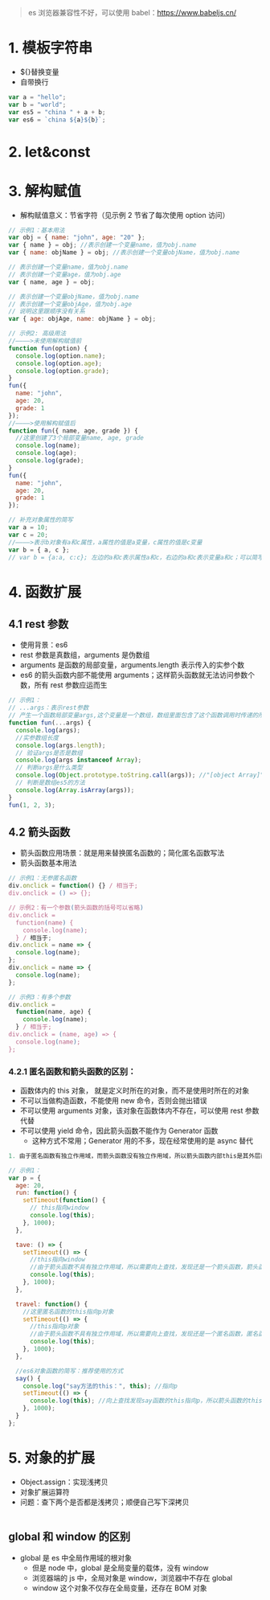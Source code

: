 > es 浏览器兼容性不好，可以使用 babel：https://www.babeljs.cn/

# 1. 模板字符串

- ${}替换变量
- 自带换行

```js
var a = "hello";
var b = "world";
var es5 = "china " + a + b;
var es6 = `china ${a}${b}`;
```

# 2. let&const

# 3. 解构赋值

- 解构赋值意义：节省字符（见示例 2 节省了每次使用 option 访问）

```js
// 示例1：基本用法
var obj = { name: "john", age: "20" };
var { name } = obj; //表示创建一个变量name，值为obj.name
var { name: objName } = obj; //表示创建一个变量objName，值为obj.name

// 表示创建一个变量name，值为obj.name
// 表示创建一个变量age，值为obj.age
var { name, age } = obj;

// 表示创建一个变量objName，值为obj.name
// 表示创建一个变量objAge，值为obj.age
// 说明这里跟顺序没有关系
var { age: objAge, name: objName } = obj;
```

```js
// 示例2: 高级用法
//————>未使用解构赋值前
function fun(option) {
  console.log(option.name);
  console.log(option.age);
  console.log(option.grade);
}
fun({
  name: "john",
  age: 20,
  grade: 1
});
//————>使用解构赋值后
function fun({ name, age, grade }) {
  //这里创建了3个局部变量name, age, grade
  console.log(name);
  console.log(age);
  console.log(grade);
}
fun({
  name: "john",
  age: 20,
  grade: 1
});
```

```js
// 补充对象属性的简写
var a = 10;
var c = 20;
//————>表示b对象有a和c属性，a属性的值是a变量，c属性的值是c变量
var b = { a, c };
// var b = {a:a, c:c}; 左边的a和c表示属性a和c，右边的a和c表示变量a和c；可以简写为var b = {a, c};
```

# 4. 函数扩展

## 4.1 rest 参数

- 使用背景：es6
- rest 参数是真数组，arguments 是伪数组
- arguments 是函数的局部变量，arguments.length 表示传入的实参个数
- es6 的箭头函数内部不能使用 arguments；这样箭头函数就无法访问参数个数，所有 rest 参数应运而生

```js
// 示例1：
// ...args：表示rest参数
// 产生一个函数局部变量args,这个变量是一个数组，数组里面包含了这个函数调用时传递的所有实参(注意是实参)
function fun(...args) {
  console.log(args);
  //实参数组长度
  console.log(args.length);
  // 验证args是否是数组
  console.log(args instanceof Array);
  // 判断args是什么类型
  console.log(Object.prototype.toString.call(args)); //"[object Array]"
  // 判断是数组es5的方法
  console.log(Array.isArray(args));
}
fun(1, 2, 3);
```

## 4.2 箭头函数

- 箭头函数应用场景：就是用来替换匿名函数的；简化匿名函数写法
- 箭头函数基本用法

```js
// 示例1：无参匿名函数
div.onclick = function() {} / 相当于;
div.onclick = () => {};

// 示例2：有一个参数(箭头函数的括号可以省略)
div.onclick =
  function(name) {
    console.log(name);
  } / 相当于;
div.onclick = name => {
  console.log(name);
};
div.onclick = name => {
  console.log(name);
};

// 示例3：有多个参数
div.onclick =
  function(name, age) {
    console.log(name);
  } / 相当于;
div.onclick = (name, age) => {
  console.log(name);
};
```

### 4.2.1 匿名函数和箭头函数的区别：

- 函数体内的 this 对象， 就是定义时所在的对象，而不是使用时所在的对象
- 不可以当做构造函数，不能使用 new 命令，否则会抛出错误
- 不可以使用 arguments 对象，该对象在函数体内不存在，可以使用 rest 参数代替
- 不可以使用 yield 命令，因此箭头函数不能作为 Generator 函数
  - 这种方式不常用；Generator 用的不多，现在经常使用的是 async 替代

```js
1. 由于匿名函数有独立作用域，而箭头函数没有独立作用域，所以箭头函数内部this是其外层函数决定的
```

```js
// 示例1：
var p = {
  age: 20,
  run: function() {
    setTimeout(function() {
      // this指向window
      console.log(this);
    }, 1000);
  },

  tave: () => {
    setTimeout(() => {
      //this指向window
      //由于箭头函数不具有独立作用域，所以需要向上查找，发现还是一个箭头函数，箭头函数再上面没有其他函数作用域，所以是window作用域
      console.log(this);
    }, 1000);
  },

  travel: function() {
    //这里匿名函数的this指向p对象
    setTimeout(() => {
      //this指向p对象
      //由于箭头函数不具有独立作用域，所以需要向上查找，发现还是一个匿名函数，匿名函数指向p对象
      console.log(this);
    }, 1000);
  },

  //es6对象函数的简写：推荐使用的方式
  say() {
    console.log("say方法的this：", this); //指向p
    setTimeout(() => {
      console.log(this); //向上查找发现say函数的this指向p，所以箭头函数的this也指向p
    }, 1000);
  }
};
```

# 5. 对象的扩展

- Object.assign：实现浅拷贝
- 对象扩展运算符
- 问题：查下两个是否都是浅拷贝；顺便自己写下深拷贝

```js
```



## global 和 window 的区别

- global 是 es 中全局作用域的根对象
  - 但是 node 中，global 是全局变量的载体，没有 window
  - 浏览器端的 js 中，全局对象是 window，浏览器中不存在 global
  - window 这个对象不仅存在全局变量，还存在 BOM 对象
